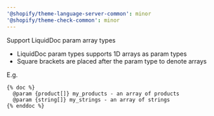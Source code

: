 ```yaml
---
'@shopify/theme-language-server-common': minor
'@shopify/theme-check-common': minor
---
```


Support LiquidDoc param array types

- LiquidDoc param types supports 1D arrays as param types
- Square brackets are placed after the param type to denote arrays

E.g.
```
{% doc %}
  @param {product[]} my_products - an array of products
  @param {string[]} my_strings - an array of strings
{% enddoc %}
```
